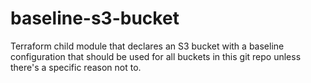 # baseline-s3-bucket

Terraform child module that declares an S3 bucket with a baseline configuration that should be used for all buckets in this git repo unless there's a specific reason not to.
